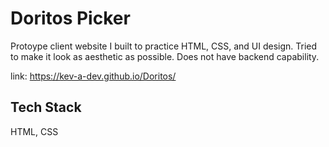 
# Doritos Picker

Protoype client website I built to practice HTML, CSS, and UI design. Tried to make it look as aesthetic as possible. Does not have backend capability.

link: https://kev-a-dev.github.io/Doritos/
## Tech Stack

HTML, CSS
